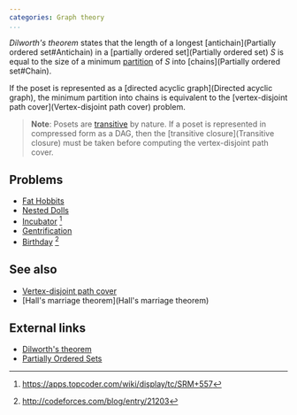 ```yaml
---
categories: Graph theory
...
```


*Dilworth's theorem* states that the length of a longest [antichain](Partially ordered set#Antichain) in a [partially ordered set](Partially ordered set) $S$ is equal to the size of a minimum [partition](Partition) of $S$ into [chains](Partially ordered set#Chain).

If the poset is represented as a [directed acyclic graph](Directed acyclic graph), the minimum partition into chains is equivalent to the [vertex-disjoint path cover](Vertex-disjoint path cover) problem.

> **Note**: Posets are [transitive](Transitivity) by nature. If a poset is represented in compressed form as a DAG, then the [transitive closure](Transitive closure) must be taken before computing the vertex-disjoint path cover.

## Problems
- [Fat Hobbits](http://acm.timus.ru/problem.aspx?space=1&num=1533)
- [Nested Dolls](https://nordic.icpc.io/ncpc2007/ncpc2007problems.pdf)
- [Incubator](https://community.topcoder.com/stat?c=problem_statement&pm=12080) [^1]
- [Gentrification](http://codeforces.com/gym/100591)
- [Birthday](http://codeforces.com/contest/590/problem/E) [^2]

## See also
- [Vertex-disjoint path cover]()
- [Hall's marriage theorem](Hall's marriage theorem)

## External links
- [Dilworth's theorem](https://en.wikipedia.org/wiki/Dilworth%27s_theorem)
- [Partially Ordered Sets](http://codeforces.com/blog/entry/3781)


[^1]: <https://apps.topcoder.com/wiki/display/tc/SRM+557>
[^2]: <http://codeforces.com/blog/entry/21203>